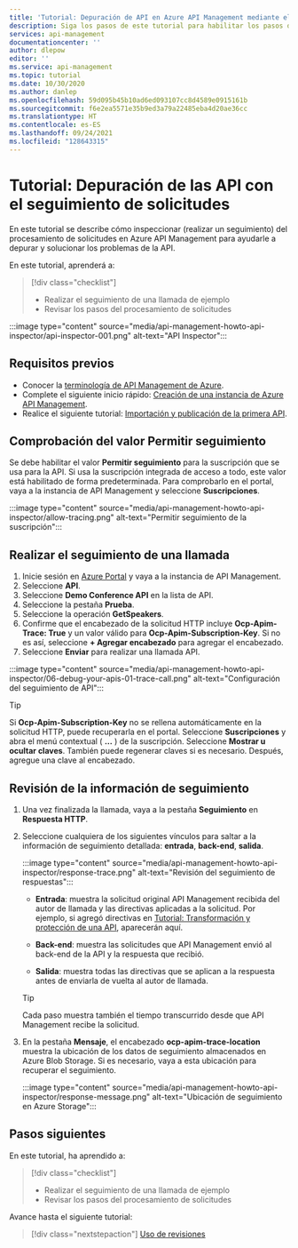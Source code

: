 ```yaml
---
title: 'Tutorial: Depuración de API en Azure API Management mediante el seguimiento de solicitudes'
description: Siga los pasos de este tutorial para habilitar los pasos de seguimiento e inspección del procesamiento de solicitudes en Azure API Management.
services: api-management
documentationcenter: ''
author: dlepow
editor: ''
ms.service: api-management
ms.topic: tutorial
ms.date: 10/30/2020
ms.author: danlep
ms.openlocfilehash: 59d095b45b10ad6ed093107cc8d4589e0915161b
ms.sourcegitcommit: f6e2ea5571e35b9ed3a79a22485eba4d20ae36cc
ms.translationtype: HT
ms.contentlocale: es-ES
ms.lasthandoff: 09/24/2021
ms.locfileid: "128643315"
---
```

# <a name="tutorial-debug-your-apis-using-request-tracing"></a>Tutorial: Depuración de las API con el seguimiento de solicitudes

En este tutorial se describe cómo inspeccionar (realizar un seguimiento) del procesamiento de solicitudes en Azure API Management para ayudarle a depurar y solucionar los problemas de la API. 

En este tutorial, aprenderá a:

> [!div class="checklist"]
> * Realizar el seguimiento de una llamada de ejemplo
> * Revisar los pasos del procesamiento de solicitudes

:::image type="content" source="media/api-management-howto-api-inspector/api-inspector-001.png" alt-text="API Inspector":::

## <a name="prerequisites"></a>Requisitos previos

+ Conocer la [terminología de API Management de Azure](api-management-terminology.md).
+ Complete el siguiente inicio rápido: [Creación de una instancia de Azure API Management](get-started-create-service-instance.md).
+ Realice el siguiente tutorial: [Importación y publicación de la primera API](import-and-publish.md).

## <a name="verify-allow-tracing-setting"></a>Comprobación del valor Permitir seguimiento 

Se debe habilitar el valor **Permitir seguimiento** para la suscripción que se usa para la API. Si usa la suscripción integrada de acceso a todo, este valor está habilitado de forma predeterminada. Para comprobarlo en el portal, vaya a la instancia de API Management y seleccione **Suscripciones**.

   :::image type="content" source="media/api-management-howto-api-inspector/allow-tracing.png" alt-text="Permitir seguimiento de la suscripción":::

## <a name="trace-a-call"></a>Realizar el seguimiento de una llamada

1. Inicie sesión en [Azure Portal](https://portal.azure.com) y vaya a la instancia de API Management.
1. Seleccione **API**.
1. Seleccione **Demo Conference API** en la lista de API.
1. Seleccione la pestaña **Prueba**.
1. Seleccione la operación **GetSpeakers**.
1. Confirme que el encabezado de la solicitud HTTP incluye **Ocp-Apim-Trace: True** y un valor válido para **Ocp-Apim-Subscription-Key**. Si no es así, seleccione **+ Agregar encabezado** para agregar el encabezado.
1. Seleccione **Enviar** para realizar una llamada API.

  :::image type="content" source="media/api-management-howto-api-inspector/06-debug-your-apis-01-trace-call.png" alt-text="Configuración del seguimiento de API":::

> [!TIP]
> Si **Ocp-Apim-Subscription-Key** no se rellena automáticamente en la solicitud HTTP, puede recuperarla en el portal. Seleccione **Suscripciones** y abra el menú contextual ( **...** ) de la suscripción. Seleccione **Mostrar u ocultar claves**. También puede regenerar claves si es necesario. Después, agregue una clave al encabezado.

## <a name="review-trace-information"></a>Revisión de la información de seguimiento

1. Una vez finalizada la llamada, vaya a la pestaña **Seguimiento** en **Respuesta HTTP**.
1. Seleccione cualquiera de los siguientes vínculos para saltar a la información de seguimiento detallada: **entrada**, **back-end**, **salida**.

     :::image type="content" source="media/api-management-howto-api-inspector/response-trace.png" alt-text="Revisión del seguimiento de respuestas":::

    * **Entrada**: muestra la solicitud original API Management recibida del autor de llamada y las directivas aplicadas a la solicitud. Por ejemplo, si agregó directivas en [Tutorial: Transformación y protección de una API](transform-api.md), aparecerán aquí.

    * **Back-end**: muestra las solicitudes que API Management envió al back-end de la API y la respuesta que recibió.

    * **Salida**: muestra todas las directivas que se aplican a la respuesta antes de enviarla de vuelta al autor de llamada.

    > [!TIP]
    > Cada paso muestra también el tiempo transcurrido desde que API Management recibe la solicitud.

1. En la pestaña **Mensaje**, el encabezado **ocp-apim-trace-location** muestra la ubicación de los datos de seguimiento almacenados en Azure Blob Storage. Si es necesario, vaya a esta ubicación para recuperar el seguimiento.

     :::image type="content" source="media/api-management-howto-api-inspector/response-message.png" alt-text="Ubicación de seguimiento en Azure Storage":::
## <a name="next-steps"></a>Pasos siguientes

En este tutorial, ha aprendido a:

> [!div class="checklist"]
> * Realizar el seguimiento de una llamada de ejemplo
> * Revisar los pasos del procesamiento de solicitudes

Avance hasta el siguiente tutorial:

> [!div class="nextstepaction"]
> [Uso de revisiones](api-management-get-started-revise-api.md)

